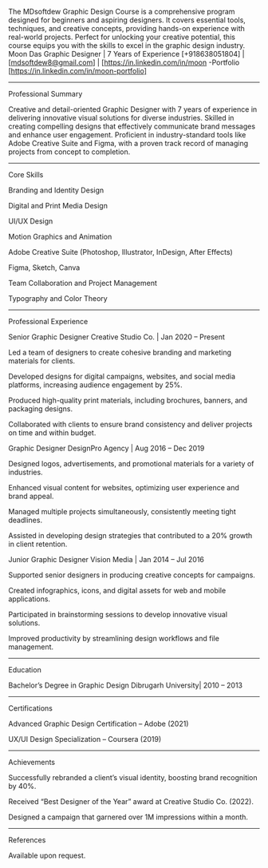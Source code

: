 The MDsoftdew Graphic Design Course is a comprehensive program designed for beginners and aspiring designers. It covers essential tools, techniques, and creative concepts, providing hands-on experience with real-world projects. Perfect for unlocking your creative potential, this course equips you with the skills to excel in the graphic design industry.
Moon Das
Graphic Designer | 7 Years of Experience
[+918638051804] | [mdsoftdew8@gmail.com] | [https://in.linkedin.com/in/moon -Portfolio      [https://in.linkedin.com/in/moon-portfolio]


---

Professional Summary

Creative and detail-oriented Graphic Designer with 7 years of experience in delivering innovative visual solutions for diverse industries. Skilled in creating compelling designs that effectively communicate brand messages and enhance user engagement. Proficient in industry-standard tools like Adobe Creative Suite and Figma, with a proven track record of managing projects from concept to completion.


---

Core Skills

Branding and Identity Design

Digital and Print Media Design

UI/UX Design

Motion Graphics and Animation

Adobe Creative Suite (Photoshop, Illustrator, InDesign, After Effects)

Figma, Sketch, Canva

Team Collaboration and Project Management

Typography and Color Theory



---

Professional Experience

Senior Graphic Designer
Creative Studio Co. | Jan 2020 – Present

Led a team of designers to create cohesive branding and marketing materials for clients.

Developed designs for digital campaigns, websites, and social media platforms, increasing audience engagement by 25%.

Produced high-quality print materials, including brochures, banners, and packaging designs.

Collaborated with clients to ensure brand consistency and deliver projects on time and within budget.


Graphic Designer
DesignPro Agency | Aug 2016 – Dec 2019

Designed logos, advertisements, and promotional materials for a variety of industries.

Enhanced visual content for websites, optimizing user experience and brand appeal.

Managed multiple projects simultaneously, consistently meeting tight deadlines.

Assisted in developing design strategies that contributed to a 20% growth in client retention.


Junior Graphic Designer
Vision Media | Jan 2014 – Jul 2016

Supported senior designers in producing creative concepts for campaigns.

Created infographics, icons, and digital assets for web and mobile applications.

Participated in brainstorming sessions to develop innovative visual solutions.

Improved productivity by streamlining design workflows and file management.



---

Education

Bachelor’s Degree in Graphic Design
Dibrugarh University| 2010 – 2013


---

Certifications

Advanced Graphic Design Certification – Adobe (2021)

UX/UI Design Specialization – Coursera (2019)



---

Achievements

Successfully rebranded a client’s visual identity, boosting brand recognition by 40%.

Received “Best Designer of the Year” award at Creative Studio Co. (2022).

Designed a campaign that garnered over 1M impressions within a month.



---

References

Available upon request.

